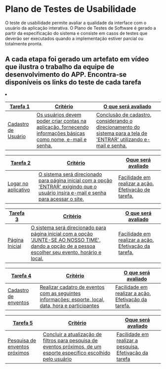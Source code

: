 # Plano de Testes de Usabilidade

O teste de usabilidade permite avaliar a qualidade da interface com o usuário da aplicação interativa. O Plano de Testes de Software é gerado a partir da especificação do sistema e consiste em casos de testes que deverão ser executados quando a implementação estiver parcial ou totalmente pronta.

## A cada etapa foi gerado um artefato em vídeo que ilustra o trabalho da equipe de desenvolvimento do APP. Encontra-se disponíveis os links do teste de cada tarefa

<li><a href=""https://youtu.be/xwnlbh4VDk0">
  
| Tarefa 1 | Critério | O que será avaliado | 
| ---------| -------- | --------------------| 
|Cadastro de Usuário | Os usuários devem poder criar contas na aplicação, fornecendo informações básicas como nome, e-mail e senha. | Conclusão de cadastro, considerando o direcionamento do sistema para a tela de 'ENTRAR' utilizando e-mail e senha.|

|Tarefa 2 | Critério | Oque será avaliado |
|---------|----------|--------------------|
| Logar no aplicativo | O sistema será direcionado para página inicial com a opção 'ENTRAR' exigindo que o usuário insira e-mail e senha para acessar o site. | Facilidade em realizar a ação. Efetivação de tarefa. |

| Tarefa 3 | Critério | O que será avaliado |
|----------|----------|---------------------|
| Página Inicial |O sistema será direcionado para página inicial com a opção  'JUNTE-SE AO NOSSO TIME', dando a opção de a pessoa escolher seu evento, horário e local. | Facilidade em realizar a ação. Efetivação da tarefa. |

| Tarefa 4 | Critério | O que será avaliado | 
|----------|----------|---------------------|
| Cadastro de enventos | Realizar cadatro de eventos com as seguintes informações: esporte, local, data, hora e participantes | Facilidade em realizar a ação. Efetivação da tarefa. |

| Tarefa 5 | Critério | Oque será avaliado |
|----------|----------|--------------------|
| Pesquisa de enventos próximos | Concluir a atualização de filtros para pesquisa de eventos próximos, de um esporte específico escolhido pelo usuário| Facilidade em realizar a pesquisa. Efetivação da tarefa |




